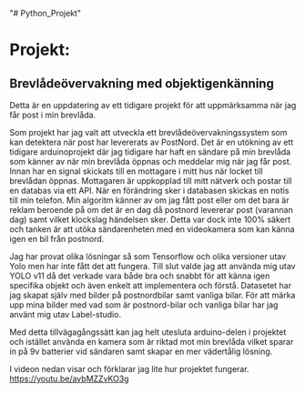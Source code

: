 "# Python_Projekt" 
<h1>Projekt:</h1> 
<h2>Brevlådeövervakning med objektigenkänning</h2>
Detta är en uppdatering av ett tidigare projekt för att uppmärksamma när jag får post i min brevlåda.

Som projekt har jag valt att utveckla ett brevlådeövervakningssystem som kan detektera när post har levererats av PostNord.
Det är en utökning av ett tidigare arduinoprojekt där jag tidigare har haft en sändare på min brevlåda som känner av när
min brevlåda öppnas och meddelar mig när jag får post. Innan har en signal skickats till en mottagare i mitt hus när locket
till brevlådan öppnas. Mottagaren är uppkopplad till mitt nätverk och postar till en databas via ett API.
När en förändring sker i databasen skickas en notis till min telefon. Min algoritm känner av om jag fått post eller om
det bara är reklam beroende på om det är en dag då postnord levererar post (varannan dag) samt vilket klockslag händelsen sker.
Detta var dock inte 100% säkert och tanken är att utöka sändarenheten med en videokamera som kan känna igen en bil från postnord.

Jag har provat olika lösningar så som Tensorflow och olika versioner utav Yolo men har inte fått det att fungera.
Till slut valde jag att använda mig utav YOLO v11 då det verkade vara både bra och snabbt för att känna igen specifika objekt och även enkelt att implementera
och förstå. Datasetet har jag skapat själv med bilder på postnordbilar samt vanliga bilar. För att märka upp mina bilder med vad som
är postnord-bilar och vanliga bilar har jag använt mig utav Label-studio.

Med detta tillvägagångssätt kan jag helt utesluta arduino-delen i projektet och istället använda en kamera som är riktad mot min brevlåda
vilket sparar in på 9v batterier vid sändaren samt skapar en mer vädertålig lösning.

I videon nedan visar och förklarar jag lite hur projektet fungerar.
https://youtu.be/avbMZZvKO3g
